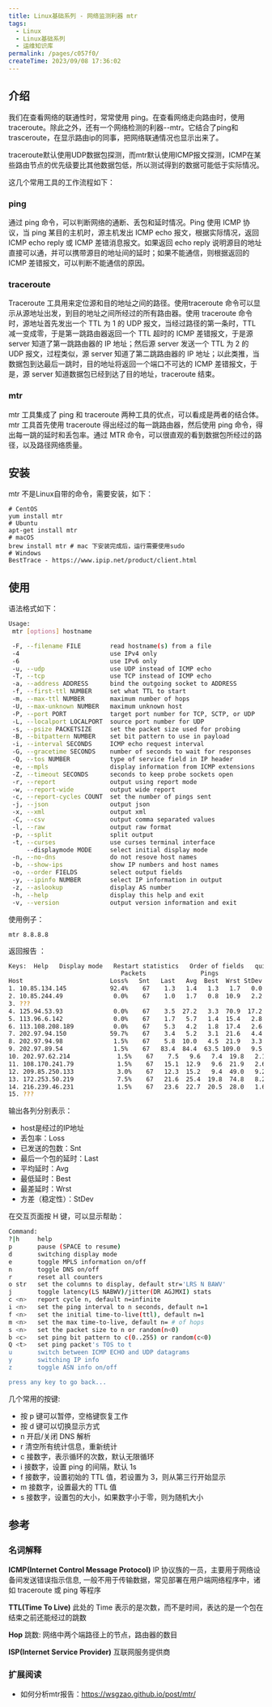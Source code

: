 ```yaml
---
title: Linux基础系列 - 网络监测利器 mtr
tags:
  - Linux
  - Linux基础系列
  - 运维知识库
permalink: /pages/c057f0/
createTime: 2023/09/08 17:36:02
---
```


## 介绍

我们在查看网络的联通性时，常常使用 ping。在查看网络走向路由时，使用 traceroute。除此之外，还有一个网络检测的利器--mtr。它结合了ping和 trasceroute，在显示路由ip的同事，把网络联通情况也显示出来了。

traceroute默认使用UDP数据包探测，而mtr默认使用ICMP报文探测，ICMP在某些路由节点的优先级要比其他数据包低，所以测试得到的数据可能低于实际情况。

这几个常用工具的工作流程如下：

### ping

通过 ping 命令，可以判断网络的通断、丢包和延时情况。Ping 使用 ICMP 协议，当 ping 某目的主机时，源主机发出 ICMP echo 报文，根据实际情况，返回 ICMP echo reply 或 ICMP 差错消息报文。如果返回 echo reply 说明源目的地址直接可以通，并可以携带源目的地址间的延时；如果不能通信，则根据返回的 ICMP 差错报文，可以判断不能通信的原因。

### traceroute

Traceroute 工具用来定位源和目的地址之间的路径。使用traceroute 命令可以显示从源地址出发，到目的地址之间所经过的所有路由器。使用 traceroute 命令时，源地址首先发出一个 TTL 为 1 的 UDP 报文，当经过路径的第一条时，TTL 减一变成零，于是第一跳路由器返回一个 TTL 超时的 ICMP 差错报文，于是源 server 知道了第一跳路由器的 IP 地址；然后源 server 发送一个 TTL 为 2 的 UDP 报文，过程类似，源 server 知道了第二跳路由器的 IP 地址；以此类推，当数据包到达最后一跳时，目的地址将返回一个端口不可达的 ICMP 差错报文，于是，源 server 知道数据包已经到达了目的地址，traceroute 结束。

### mtr

mtr 工具集成了 ping 和 traceroute 两种工具的优点，可以看成是两者的结合体。
mtr 工具首先使用 traceroute 得出经过的每一跳路由器，然后使用 ping 命令，得出每一跳的延时和丢包率。通过 MTR 命令，可以很直观的看到数据包所经过的路径，以及路径网络质量。

## 安装 

mtr 不是Linux自带的命令，需要安装，如下：

```
# CentOS
yum install mtr
# Ubuntu
apt-get install mtr
# macOS
brew install mtr # mac 下安装完成后，运行需要使用sudo 
# Windows
BestTrace - https://www.ipip.net/product/client.html
```

## 使用

语法格式如下：

```bash
Usage:
 mtr [options] hostname

 -F, --filename FILE        read hostname(s) from a file
 -4                         use IPv4 only
 -6                         use IPv6 only
 -u, --udp                  use UDP instead of ICMP echo
 -T, --tcp                  use TCP instead of ICMP echo
 -a, --address ADDRESS      bind the outgoing socket to ADDRESS
 -f, --first-ttl NUMBER     set what TTL to start
 -m, --max-ttl NUMBER       maximum number of hops
 -U, --max-unknown NUMBER   maximum unknown host
 -P, --port PORT            target port number for TCP, SCTP, or UDP
 -L, --localport LOCALPORT  source port number for UDP
 -s, --psize PACKETSIZE     set the packet size used for probing
 -B, --bitpattern NUMBER    set bit pattern to use in payload
 -i, --interval SECONDS     ICMP echo request interval
 -G, --gracetime SECONDS    number of seconds to wait for responses
 -Q, --tos NUMBER           type of service field in IP header
 -e, --mpls                 display information from ICMP extensions
 -Z, --timeout SECONDS      seconds to keep probe sockets open
 -r, --report               output using report mode
 -w, --report-wide          output wide report
 -c, --report-cycles COUNT  set the number of pings sent
 -j, --json                 output json
 -x, --xml                  output xml
 -C, --csv                  output comma separated values
 -l, --raw                  output raw format
 -p, --split                split output
 -t, --curses               use curses terminal interface
     --displaymode MODE     select initial display mode
 -n, --no-dns               do not resove host names
 -b, --show-ips             show IP numbers and host names
 -o, --order FIELDS         select output fields
 -y, --ipinfo NUMBER        select IP information in output
 -z, --aslookup             display AS number
 -h, --help                 display this help and exit
 -v, --version              output version information and exit

```

使用例子：

```
mtr 8.8.8.8
```
返回报告 ：

```bash
Keys:  Help   Display mode   Restart statistics   Order of fields   quit
                               Packets               Pings
Host                        Loss%   Snt   Last   Avg  Best  Wrst StDev
1. 10.85.134.145            92.4%    67    1.3   1.4   1.3   1.7   0.0
2. 10.85.244.49              0.0%    67    1.0   1.7   0.8  10.9   2.2
3. ???
4. 125.94.53.93              0.0%    67    3.5  27.2   3.3  70.9  17.2
5. 113.96.6.142              0.0%    67    1.7   5.7   1.4  15.4   2.8
6. 113.108.208.189           0.0%    67    5.3   4.2   1.8  17.4   2.6
7. 202.97.94.150            59.7%    67    3.4   5.2   3.1  21.6   4.4
8. 202.97.94.98              1.5%    67    5.8  10.0   4.5  21.9   3.3
9. 202.97.89.54              1.5%    67   83.4  84.4  63.5 109.0   9.5
10. 202.97.62.214             1.5%    67    7.5   9.6   7.4  19.8   2.1
11. 108.170.241.79            1.5%    67   15.1  12.9   9.6  21.9   2.6
12. 209.85.250.133            3.0%    67   12.3  15.2   9.4  49.0   9.2
13. 172.253.50.219            7.5%    67   21.6  25.4  19.8  74.8   8.2
14. 216.239.46.231            1.5%    67   23.6  22.7  20.5  28.0   1.6
15. ???
```
输出各列分别表示：

- host是经过的IP地址
- 丢包率：Loss
- 已发送的包数：Snt
- 最后一个包的延时：Last
- 平均延时：Avg
- 最低延时：Best
- 最差延时：Wrst
- 方差（稳定性）：StDev

在交互页面按 H 键，可以显示帮助：

```bash
Command:
?|h     help
p       pause (SPACE to resume)
d       switching display mode
e       toggle MPLS information on/off
n       toggle DNS on/off
r       reset all counters
o str   set the columns to display, default str='LRS N BAWV'
j       toggle latency(LS NABWV)/jitter(DR AGJMXI) stats
c <n>   report cycle n, default n=infinite
i <n>   set the ping interval to n seconds, default n=1
f <n>   set the initial time-to-live(ttl), default n=1
m <n>   set the max time-to-live, default n= # of hops
s <n>   set the packet size to n or random(n<0)
b <c>   set ping bit pattern to c(0..255) or random(c<0)
Q <t>   set ping packet's TOS to t
u       switch between ICMP ECHO and UDP datagrams
y       switching IP info
z       toggle ASN info on/off

press any key to go back...
```

几个常用的按键:

- 按 p 键可以暂停，空格键恢复工作
- 按 d 键可以切换显示方式
- n 开启/关闭 DNS 解析
- r 清空所有统计信息，重新统计
- c 接数字，表示循环的次数，默认无限循环
- i 接数字，设置 ping 的间隔，默认 1s
- f 接数字，设置初始的 TTL 值，若设置为 3，则从第三行开始显示
- m 接数字，设置最大的 TTL 值
- s 接数字，设置包的大小，如果数字小于零，则为随机大小

## 参考
### 名词解释
**ICMP(Internet Control Message Protocol)**
IP 协议族的一员，主要用于网络设备间发送错误指示信息, 一般不用于传输数据，常见部署在用户端网络程序中，诸如 traceroute 或 ping 等程序

**TTL(Time To Live)**
此处的 Time 表示的是次数，而不是时间，表达的是一个包在结束之前还能经过的跳数

**Hop**
跳数: 网络中两个端路径上的节点，路由器的数目

**ISP(Internet Service Provider)**
互联网服务提供商

### 扩展阅读

- 如何分析mtr报告：https://wsgzao.github.io/post/mtr/